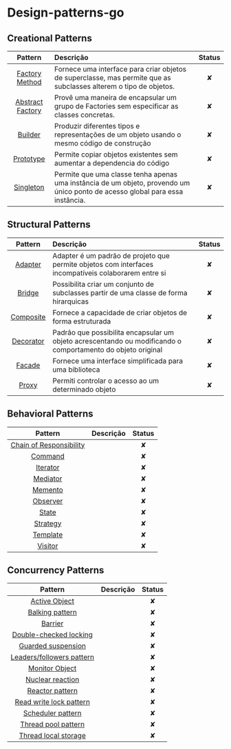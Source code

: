 # Design-patterns-go

## Creational Patterns

| Pattern | Descrição | Status |
|:-------:|:----------- |:------:|
| [Factory Method](/creational/factory.md) | Fornece uma interface para criar objetos de superclasse, mas permite que as subclasses alterem o tipo de objetos. | ✘ |
| [Abstract Factory](/creational/abstract_factory.md) | Provê uma maneira de encapsular um grupo de Factories sem especificar as classes concretas. | ✘ |
| [Builder](/creational/builder.md) | Produzir diferentes tipos e representações de um objeto usando o mesmo código de construção | ✘ |
| [Prototype](/creational/prototype.md) | Permite copiar objetos existentes sem aumentar a dependencia do código| ✘ |
| [Singleton](/creational/singleton.md) | Permite que uma classe tenha apenas uma instância de um objeto, provendo um único ponto de acesso global para essa instância. | ✘ |

## Structural Patterns

| Pattern | Descrição | Status |
|:-------:|:----------- |:------:|
| [Adapter](/structural/adapter.md) | Adapter é um padrão de projeto que permite objetos com interfaces incompatíveis colaborarem entre si | ✘ |
| [Bridge](/structural/bridge.md) | Possibilita criar um conjunto de subclasses partir de uma classe de forma hirarquicas| ✘ |
| [Composite](/structural/composite.md) | Fornece a capacidade de criar objetos de forma estruturada | ✘ |
| [Decorator](/structural/decorator.md) | Padrão que possibilita encapsular um objeto acrescentando ou modificando o comportamento do objeto original| ✘ |
| [Facade](/structural/facade.md) | Fornece uma interface simplificada para uma biblioteca | ✘ |
| [Proxy](/structural/proxy.md) | Permiti controlar o acesso ao um determinado objeto| ✘ |

## Behavioral Patterns

| Pattern | Descrição | Status |
|:-------:|:----------- |:------:|
| [Chain of Responsibility](/behavioral/chain_of_responsibility.md) |  | ✘ |
| [Command](/behavioral/command.md) | | ✘ |
| [Iterator](/behavioral/iterator.md) | | ✘ |
| [Mediator](/behavioral/mediator.md) | | ✘ |
| [Memento](/behavioral/memento.md) |  | ✘ |
| [Observer](/behavioral/observer.md) | | ✘ |
| [State](/behavioral/state.md) |  | ✘ |
| [Strategy](/behavioral/strategy.md) | | ✘ |
| [Template](/behavioral/template.md) | | ✘ |
| [Visitor](/behavioral/visitor.md) |  | ✘ |

## Concurrency Patterns

| Pattern | Descrição | Status |
|:-------:|:----------- |:------:|
| [Active Object](/concurrency/Active_Object.md)| |✘|
| [Balking pattern](/concurrency/Balking_pattern.md)| |✘|
| [Barrier](/concurrency/Barrier.md)| |✘|
| [Double-checked locking](/concurrency/double-checked_locking.md)| |✘|
| [Guarded suspension](/concurrency/guarded_suspension.md)| |✘|
| [Leaders/followers pattern](/concurrency/Leaders/followers_pattern.md)| |✘|
| [Monitor Object](/concurrency/monitor_object.md)| |✘|
| [Nuclear reaction](/concurrency/nuclear_reaction.md)| |✘|
| [Reactor pattern](/concurrency/reactor_pattern.md)| |✘|
| [Read write lock pattern](/concurrency/read_write_lock_pattern.md)| |✘|
| [Scheduler pattern](/concurrency/scheduler_pattern.md)| |✘|
| [Thread pool pattern](/concurrency/thread_pool_pattern.md)| |✘|
| [Thread local storage](/concurrency/thread_local_storage.md)| |✘|
